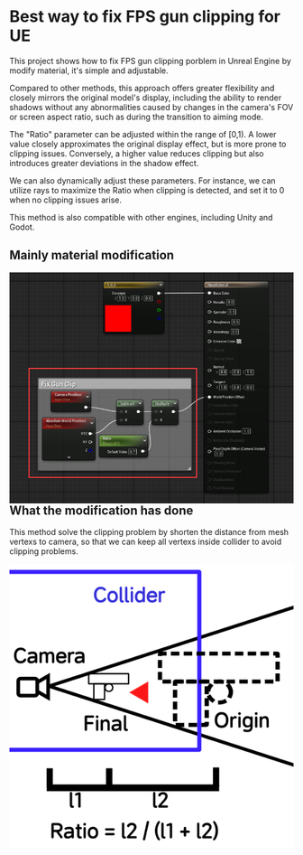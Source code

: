# Best way to fix FPS gun clipping for UE
This project shows how to fix FPS gun clipping porblem in Unreal Engine by modify material, it's simple and adjustable.

Compared to other methods, this approach offers greater flexibility and closely mirrors the original model's display, including the ability to render shadows without any abnormalities caused by changes in the camera's FOV or screen aspect ratio, such as during the transition to aiming mode.

The "Ratio" parameter can be adjusted within the range of \[0,1). A lower value closely approximates the original display effect, but is more prone to clipping issues. Conversely, a higher value reduces clipping but also introduces greater deviations in the shadow effect.

We can also dynamically adjust these parameters. For instance, we can utilize rays to maximize the Ratio when clipping is detected, and set it to 0 when no clipping issues arise.

This method is also compatible with other engines, including Unity and Godot.

## Mainly material modification

<img style="margin-right: 30px;" align="left" src="images/ImgMaterial.png"/>

## What the modification has done

This method solve the clipping problem by shorten the distance from mesh vertexs to camera, so that we can keep all vertexs inside collider to avoid clipping problems.

<img style="margin-right: 30px;" align="left" src="images/ImgPrinciple.png"/>